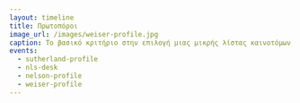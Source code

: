 ```yaml
---
layout: timeline 
title: Πρωτοπόροι 
image_url: /images/weiser-profile.jpg
caption: Το βασικό κριτήριο στην επιλογή μιας μικρής λίστας καινοτόμων δεν ήταν η εμπορική επιτύχια που είχαν αλλά το αποτύπωμα που άφησαν οι ιδέες τους στον κλάδο και κυρίως στους συνεχιστές τους. 
events:
  - sutherland-profile 
  - nls-desk
  - nelson-profile 
  - weiser-profile 
---
```



